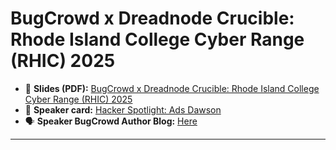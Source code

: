 # BugCrowd x Dreadnode Crucible: Rhode Island College Cyber Range (RHIC) 2025

- 📄 **Slides (PDF):** [BugCrowd x Dreadnode Crucible: Rhode Island College Cyber Range (RHIC) 2025](Ads%20Dawson%20-%20BugCrowd%20x%20Dreadnode%20Crucible%20-%20Rhode%20Island%20College%20-%20July%2016%202025.pdf)
- 📣 **Speaker card:** [Hacker Spotlight: Ads Dawson](https://www.bugcrowd.com/blog/hacker-spotlight-ads-dawson/)
- 🗣️ **Speaker BugCrowd Author Blog:** [Here](https://www.bugcrowd.com/blog/author/ads-dawson/)

------------------------------
